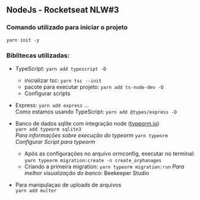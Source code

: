 ## NodeJs - Rocketseat NLW#3

### Comando utilizado para iniciar o projeto   
` yarn init -y `

### Biblitecas utilizadas:
- TypeScript: `yarn add typescript -D`
    - inicializar tsc: `yarn tsc --init`
    - pacote para executar projeto: `yarn add ts-node-dev -D`
    - Configurar scripts

- Express: `yarn add express` ...   
    Como estamos usando TypeScript: `yarn add @types/express -D`

- Banco de dados sqlite com integração node ([typeorm.io](typeorm.io))    
    `yarn add typeorm sqlite3` <br/>
    _Para informações sobre execução do typeorm_ `yarn typeorm` <br/>
    _Configurar Script para typeorm_
    - Após as configurações no arquivo ormconfig, executar no terminal: <br/>
    `yarn typeorm migration:create -n create_orphanages` 
    - Criando a primeira migration: `yarn typeorm migration:run`
    _Para melhor visualização do banco_: Beekeeper Studio

- Para manipulaçao de uploads de arquivos  
    `yarn add multer`

